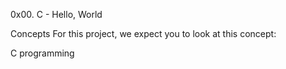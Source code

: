 0x00. C - Hello, World

Concepts
For this project, we expect you to look at this concept:

C programming

